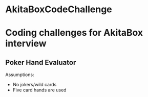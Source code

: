 # AkitaBoxCodeChallenge
<h1>Coding challenges for AkitaBox interview</h1>

<h2>Poker Hand Evaluator</h2>
Assumptions:
<ul>
<li> No jokers/wild cards </li>
<li> Five card hands are used</li>

